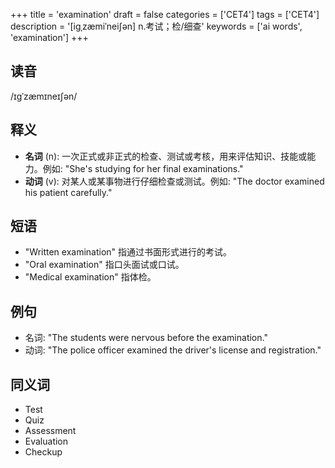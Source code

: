 +++
title = 'examination'
draft = false
categories = ['CET4']
tags = ['CET4']
description = '[igˌzæmiˈnei∫ən] n.考试；检/细查'
keywords = ['ai words', 'examination']
+++

## 读音
/ɪɡˈzæmɪneɪʃən/

## 释义
- **名词** (n): 一次正式或非正式的检查、测试或考核，用来评估知识、技能或能力。例如: "She's studying for her final examinations."
- **动词** (v): 对某人或某事物进行仔细检查或测试。例如: "The doctor examined his patient carefully."

## 短语
- "Written examination" 指通过书面形式进行的考试。
- "Oral examination" 指口头面试或口试。
- "Medical examination" 指体检。

## 例句
- 名词: "The students were nervous before the examination."
- 动词: "The police officer examined the driver's license and registration."

## 同义词
- Test
- Quiz
- Assessment
- Evaluation
- Checkup
